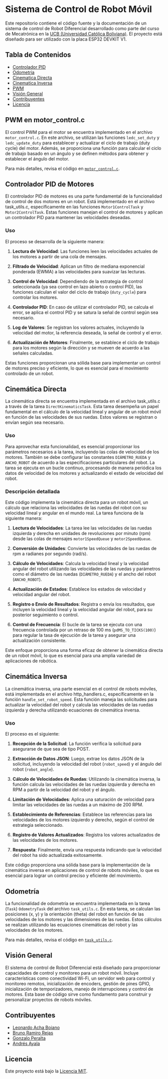 # Sistema de Control de Robot Móvil

Este repositorio contiene el código fuente y la documentación de un sistema de control de Robot Diferencial desarrollado como parte del curso de Mecatrónica en la [UCB (Universidad Católica Boliviana)](https://www.scz.ucb.edu.bo). 
El proyecto está diseñado para ser utilizado con la placa ESP32 DEVKIT V1.

## Tabla de Contenidos
- [Controlador PID](#Controlador-PID)
- [Odometria](#Odometria)
- [Cinematica Directa](#Cinematica-Directa) 
- [Cinematica Inversa](#Cinematica-Inversa)
- [PWM](#PWM)
- [Visión General](#visión-general)
- [Contribuyentes](#contribuyentes)
- [Licencia](#licencia)

## PWM en motor_control.c

El control PWM para el motor se encuentra implementado en el archivo `motor_control.c`. En este archivo, se utilizan las funciones `ledc_set_duty` y `ledc_update_duty` para establecer y actualizar el ciclo de trabajo (duty cycle) del motor. Además, se proporciona una función para calcular el ciclo de trabajo basado en un ángulo y se definen métodos para obtener y establecer el ángulo del motor.

Para más detalles, revisa el código en [`motor_control.c`](ruta/a/motor_control.c).


## Controlador PID de Motores

El controlador PID de motores es una parte fundamental de la funcionalidad de control de dos motores en un robot. Está implementado en el archivo task_utils.c, específicamente en las funciones `Motor1ControlTask` y `Motor2ControlTask`. Estas funciones manejan el control de motores y aplican un controlador PID para mantener las velocidades deseadas.

### Uso

El proceso se desarrolla de la siguiente manera:

1. **Lectura de Velocidad**: Las funciones leen las velocidades actuales de los motores a partir de una cola de mensajes.

2. **Filtrado de Velocidad**: Aplican un filtro de mediana exponencial ponderada (EWMA) a las velocidades para suavizar las lecturas.

3. **Control de Velocidad**: Dependiendo de la estrategia de control seleccionada (ya sea control en lazo abierto o control PID), las funciones calculan el valor del ciclo de trabajo (`duty_cycle`) para controlar los motores.

4. **Controlador PID**: En caso de utilizar el controlador PID, se calcula el error, se aplica el control PID y se satura la señal de control según sea necesario.

5. **Log de Valores**: Se registran los valores actuales, incluyendo la velocidad del motor, la referencia deseada, la señal de control y el error.

6. **Actualización de Motores**: Finalmente, se establece el ciclo de trabajo para los motores según la dirección y se mueven de acuerdo a las señales calculadas.

Estas funciones proporcionan una sólida base para implementar un control de motores preciso y eficiente, lo que es esencial para el movimiento controlado de un robot.



## Cinemática Directa 

La cinemática directa se encuentra implementada en el archivo task_utils.c a través de la tarea `DirectKinematicsTask`. Esta tarea desempeña un papel fundamental en el cálculo de la velocidad lineal y angular de un robot móvil en función de las velocidades de sus ruedas. Estos valores se registran o envían según sea necesario.

### Uso

Para aprovechar esta funcionalidad, es esencial proporcionar los parámetros necesarios a la tarea, incluyendo las colas de velocidad de los motores. También se debe configurar las constantes `DIÁMETRO_RUEDA` y `ANCHO_ROBOT` de acuerdo a las especificaciones particulares del robot. La tarea se ejecuta en un bucle continuo, procesando de manera periódica los datos de velocidad de los motores y actualizando el estado de velocidad del robot.

### Descripción detallada

Este código implementa la cinemática directa para un robot móvil, un cálculo que relaciona las velocidades de las ruedas del robot con su velocidad lineal y angular en el mundo real. La tarea funciona de la siguiente manera:

1. **Lectura de Velocidades**: La tarea lee las velocidades de las ruedas izquierda y derecha en unidades de revoluciones por minuto (rpm) desde las colas de mensajes `motor1SpeedQueue` y `motor2SpeedQueue`.

2. **Conversión de Unidades**: Convierte las velocidades de las ruedas de rpm a radianes por segundo (rad/s).

3. **Cálculo de Velocidades**: Calcula la velocidad lineal y la velocidad angular del robot utilizando las velocidades de las ruedas y parámetros como el diámetro de las ruedas (`DIÁMETRO_RUEDA`) y el ancho del robot (`ANCHO_ROBOT`).

4. **Actualización de Estados**: Establece los estados de velocidad y velocidad angular del robot.

5. **Registro o Envío de Resultados**: Registra o envía los resultados, que incluyen la velocidad lineal y la velocidad angular del robot, para su posterior seguimiento o control.

6. **Control de Frecuencia**: El bucle de la tarea se ejecuta con una frecuencia controlada por un retraso de 100 ms (`pdMS_TO_TICKS(100)`) para regular la tasa de ejecución de la tarea y asegurar una actualización consistente.

Este enfoque proporciona una forma eficaz de obtener la cinemática directa de un robot móvil, lo que es esencial para una amplia variedad de aplicaciones de robótica.

## Cinemática Inversa 

La cinemática inversa, una parte esencial en el control de robots móviles, está implementada en el archivo http_handlers.c, específicamente en la función `handle_set_robot_speed`. Esta función maneja las solicitudes para actualizar la velocidad del robot y calcula las velocidades de las ruedas izquierda y derecha utilizando ecuaciones de cinemática inversa.

### Uso

El proceso es el siguiente:

1. **Recepción de la Solicitud**: La función verifica la solicitud para asegurarse de que sea de tipo POST.

2. **Extracción de Datos JSON**: Luego, extrae los datos JSON de la solicitud, incluyendo la velocidad del robot (`robot_speed`) y el ángulo del robot (`robot_angle`).

3. **Cálculo de Velocidades de Ruedas**: Utilizando la cinemática inversa, la función calcula las velocidades de las ruedas izquierda y derecha en RPM a partir de la velocidad del robot y el ángulo.

4. **Limitación de Velocidades**: Aplica una saturación de velocidad para limitar las velocidades de las ruedas a un máximo de 200 RPM.

5. **Establecimiento de Referencias**: Establece las referencias para las velocidades de los motores izquierdo y derecho, según el control de estrategia seleccionado.

6. **Registro de Valores Actualizados**: Registra los valores actualizados de las velocidades de los motores.

7. **Respuesta**: Finalmente, envía una respuesta indicando que la velocidad del robot ha sido actualizada exitosamente.

Este código proporciona una sólida base para la implementación de la cinemática inversa en aplicaciones de control de robots móviles, lo que es esencial para lograr un control preciso y eficiente del movimiento.

## Odometría

La funcionalidad de odometría se encuentra implementada en la tarea (`Task`) `OdometryTask` del archivo `task_utils.c`. En esta tarea, se calculan las posiciones (x, y) y la orientación (theta) del robot en función de las velocidades de los motores y las dimensiones de las ruedas. Estos cálculos se realizan utilizando las ecuaciones cinemáticas del robot y las velocidades de los motores.

Para más detalles, revisa el código en [`task_utils.c`](ruta/a/task_utils.c).

## Visión General

El sistema de control de Robot Diferencial está diseñado para proporcionar capacidades de control y monitoreo para un robot móvil. Incluye características como conectividad Wi-Fi, un servidor web para control y monitoreo remotos, inicialización de encoders, gestión de pines GPIO, inicialización de temporizadores, manejo de interrupciones y control de motores. Esta base de código sirve como fundamento para construir y personalizar proyectos de robots móviles.

## Contribuyentes

- [Leonardo Acha Boiano]((https://github.com/leonardoAB1))
- [Bruno Ramiro Rejas]()
- [Gonzalo Peralta]()
- [Andrés Ayala]()

## Licencia

Este proyecto está bajo la [Licencia MIT](LICENSE).

